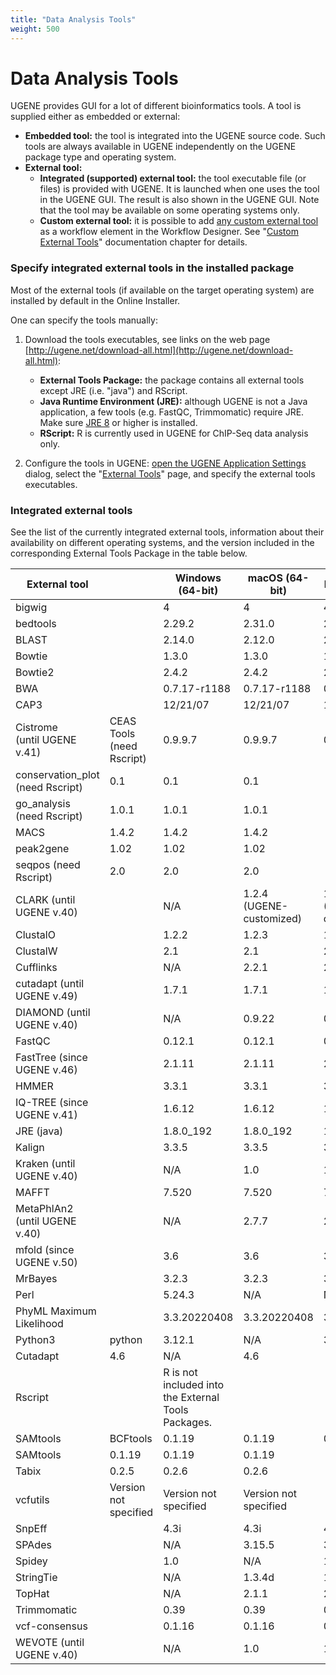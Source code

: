 ```yaml
---
title: "Data Analysis Tools"
weight: 500
---
```


# Data Analysis Tools

UGENE provides GUI for a lot of different bioinformatics tools. A tool is supplied either as embedded or external:

* **Embedded tool:** the tool is integrated into the UGENE source code. Such tools are always available in UGENE
  independently on the UGENE package type and operating system.
* **External tool:**
    * **Integrated (supported) external tool:** the tool executable file (or files) is provided with UGENE. It is
      launched when one uses the tool in the UGENE GUI. The result is also shown in the UGENE GUI. Note that the tool
      may be available on some operating systems only.
    * **Custom external tool:** it is possible to
      add [any custom external tool](https://local.ugene.unipro.ru/wiki/display/WDD33/Custom+Elements+with+External+Tools)
      as a workflow element in the Workflow Designer. See "[Custom External Tools](custom-external-tools.md)"
      documentation chapter for details.

### Specify integrated external tools in the installed package

Most of the external tools (if available on the target operating system) are installed by default in the Online
Installer.

One can specify the tools manually:

1. Download the tools executables, see links on the web
   page [http://ugene.net/download-all.html](http://ugene.net/download-all.html):
   *   **External Tools Package:** the package contains all external tools except JRE (i.e. "java") and RScript.
   *   **Java Runtime Environment (JRE):** although UGENE is not a Java application, a few tools (e.g. FastQC,
   Trimmomatic) require JRE. Make
   sure [JRE 8](http://www.oracle.com/technetwork/java/javase/downloads/jre8-downloads-2133155.html) or higher is
   installed.
   *   **RScript:** R is currently used in UGENE for ChIP-Seq data analysis only.

2. Configure the tools in UGENE: [open the UGENE Application Settings](ugene-application-settings.md) dialog, select
   the "[External Tools](external-tools.md)" page, and specify the external tools executables.

### Integrated external tools

See the list of the currently integrated external tools, information about their availability on different operating
systems, and the version included in the corresponding External Tools Package in the table below.


| External tool                     |                           | Windows (64-bit)                                    | macOS (64-bit)           | Linux (64-bit)           |
|-----------------------------------|---------------------------|-----------------------------------------------------|--------------------------|--------------------------|
| bigwig                            |                           | 4                                                   | 4                        | 4                        |
| bedtools                          |                           | 2.29.2                                              | 2.31.0                   | 2.31.0                   |
| BLAST                             |                           | 2.14.0                                              | 2.12.0                   | 2.14.0                   |
| Bowtie                            |                           | 1.3.0                                               | 1.3.0                    | 1.3.0                    |
| Bowtie2                           |                           | 2.4.2                                               | 2.4.2                    | 2.4.2                    |
| BWA                               |                           | 0.7.17-r1188                                        | 0.7.17-r1188             | 0.7.17-r1188             |
| CAP3                              |                           | 12/21/07                                            | 12/21/07                 | 10/15/07                 |
| Cistrome  <br>(until UGENE v.41)  | CEAS Tools (need Rscript) | 0.9.9.7                                             | 0.9.9.7                  | 0.9.9.7                  |
| conservation\_plot (need Rscript) | 0.1                       | 0.1                                                 | 0.1                      |
| go\_analysis (need Rscript)       | 1.0.1                     | 1.0.1                                               | 1.0.1                    |
| MACS                              | 1.4.2                     | 1.4.2                                               | 1.4.2                    |
| peak2gene                         | 1.02                      | 1.02                                                | 1.02                     |
| seqpos (need Rscript)             | 2.0                       | 2.0                                                 | 2.0                      |
| CLARK (until UGENE v.40)          |                           | N/A                                                 | 1.2.4 (UGENE-customized) | 1.2.4 (UGENE-customized) |
| ClustalO                          |                           | 1.2.2                                               | 1.2.3                    | 1.2.4                    |
| ClustalW                          |                           | 2.1                                                 | 2.1                      | 2.1                      |
| Cufflinks                         |                           | N/A                                                 | 2.2.1                    | 2.2.1                    |
| cutadapt (until UGENE v.49)       |                           | 1.7.1                                               | 1.7.1                    | 1.7.1                    |
| DIAMOND (until UGENE v.40)        |                           | N/A                                                 | 0.9.22                   | 0.9.22                   |
| FastQC                            |                           | 0.12.1                                              | 0.12.1                   | 0.12.1                   |
| FastTree (since UGENE v.46)       |                           | 2.1.11                                              | 2.1.11                   | 2.1.11                   |
| HMMER                             |                           | 3.3.1                                               | 3.3.1                    | 3.3.1                    |
| IQ-TREE (since UGENE v.41)        |                           | 1.6.12                                              | 1.6.12                   | 1.6.12                   |
| JRE (java)                        |                           | 1.8.0\_192                                          | 1.8.0\_192               | 11.0.11                  |
| Kalign                            |                           | 3.3.5                                               | 3.3.5                    | 3.3.5                    |
| Kraken (until UGENE v.40)         |                           | N/A                                                 | 1.0                      | 1.0                      |
| MAFFT                             |                           | 7.520                                               | 7.520                    | 7.520                    |
| MetaPhlAn2 (until UGENE v.40)     |                           | N/A                                                 | 2.7.7                    | 2.0.0                    |
| mfold (since UGENE v.50)          |                           | 3.6                                                 | 3.6                      | 3.6                      |
| MrBayes                           |                           | 3.2.3                                               | 3.2.3                    | 3.2.3                    |
| Perl                              |                           | 5.24.3                                              | N/A                      | N/A                      |
| PhyML Maximum Likelihood          |                           | 3.3.20220408                                        | 3.3.20220408             | 3.3.20220408             |
| Python3                           | python                    | 3.12.1                                              | N/A                      | 3.12.1                   |
| Cutadapt                          | 4.6                       | N/A                                                 | 4.6                      |
| Rscript                           |                           | R is not included into the External Tools Packages. |                          |                          |
| SAMtools                          | BCFtools                  | 0.1.19                                              | 0.1.19                   | 0.1.19                   |
| SAMtools                          | 0.1.19                    | 0.1.19                                              | 0.1.19                   |
| Tabix                             | 0.2.5                     | 0.2.6                                               | 0.2.6                    |
| vcfutils                          | Version not specified     | Version not specified                               | Version not specified    |
| SnpEff                            |                           | 4.3i                                                | 4.3i                     | 4.3i                     |
| SPAdes                            |                           | N/A                                                 | 3.15.5                   | 3.15.5                   |
| Spidey                            |                           | 1.0                                                 | N/A                      | 1.0                      |
| StringTie                         |                           | N/A                                                 | 1.3.4d                   | 1.3.6                    |
| TopHat                            |                           | N/A                                                 | 2.1.1                    | 2.1.1                    |
| Trimmomatic                       |                           | 0.39                                                | 0.39                     | 0.39                     |
| vcf-consensus                     |                           | 0.1.16                                              | 0.1.16                   | 0.1.16                   |
| WEVOTE (until UGENE v.40)         |                           | N/A                                                 | 1.0                      | 1.0                      |
